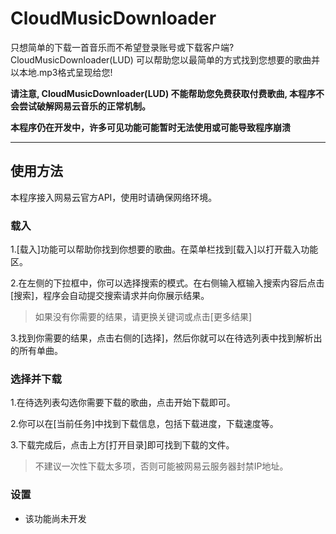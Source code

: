 # CloudMusicDownloader
只想简单的下载一首音乐而不希望登录账号或下载客户端? CloudMusicDownloader(LUD) 可以帮助您以最简单的方式找到您想要的歌曲并以本地.mp3格式呈现给您!

**请注意, CloudMusicDownloader(LUD) 不能帮助您免费获取付费歌曲, 本程序不会尝试破解网易云音乐的正常机制。**

**本程序仍在开发中，许多可见功能可能暂时无法使用或可能导致程序崩溃**

---

## 使用方法

本程序接入网易云官方API，使用时请确保网络环境。

### 载入

1.[载入]功能可以帮助你找到你想要的歌曲。在菜单栏找到[载入]以打开载入功能区。

2.在左侧的下拉框中，你可以选择搜索的模式。在右侧输入框输入搜索内容后点击[搜索]，程序会自动提交搜索请求并向你展示结果。

> 如果没有你需要的结果，请更换关键词或点击[更多结果]

3.找到你需要的结果，点击右侧的[选择]，然后你就可以在待选列表中找到解析出的所有单曲。

### 选择并下载

1.在待选列表勾选你需要下载的歌曲，点击开始下载即可。

2.你可以在[当前任务]中找到下载信息，包括下载进度，下载速度等。

3.下载完成后，点击上方[打开目录]即可找到下载的文件。

> 不建议一次性下载太多项，否则可能被网易云服务器封禁IP地址。

### 设置

- 该功能尚未开发
